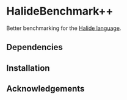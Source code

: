 # HalideBenchmark++
Better benchmarking for the [Halide language](https://github.com/halide/Halide).

## Dependencies

## Installation

## Acknowledgements
